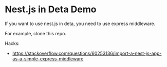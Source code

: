 # Nest.js in Deta Demo

If you want to use nest.js in deta, you need to use express middleware.

For example, clone this repo.

Hacks:

- https://stackoverflow.com/questions/60253136/import-a-nest-js-app-as-a-simple-express-middleware
